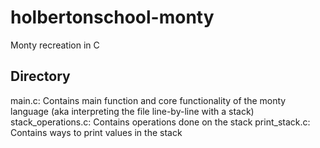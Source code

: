 # holbertonschool-monty
Monty recreation in C
## Directory
main.c: Contains main function and core functionality of the monty language
(aka interpreting the file line-by-line with a stack)
stack_operations.c: Contains operations done on the stack
print_stack.c: Contains ways to print values in the stack

